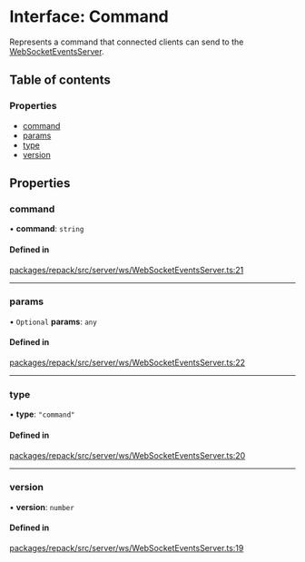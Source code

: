 # Interface: Command

Represents a command that connected clients can send to the [WebSocketEventsServer](../classes/WebSocketEventsServer.md).

## Table of contents

### Properties

- [command](./Command.md#command)
- [params](./Command.md#params)
- [type](./Command.md#type)
- [version](./Command.md#version)

## Properties

### command

• **command**: `string`

#### Defined in

[packages/repack/src/server/ws/WebSocketEventsServer.ts:21](https://github.com/callstack/repack/blob/a78f6b9/packages/repack/src/server/ws/WebSocketEventsServer.ts#L21)

___

### params

• `Optional` **params**: `any`

#### Defined in

[packages/repack/src/server/ws/WebSocketEventsServer.ts:22](https://github.com/callstack/repack/blob/a78f6b9/packages/repack/src/server/ws/WebSocketEventsServer.ts#L22)

___

### type

• **type**: ``"command"``

#### Defined in

[packages/repack/src/server/ws/WebSocketEventsServer.ts:20](https://github.com/callstack/repack/blob/a78f6b9/packages/repack/src/server/ws/WebSocketEventsServer.ts#L20)

___

### version

• **version**: `number`

#### Defined in

[packages/repack/src/server/ws/WebSocketEventsServer.ts:19](https://github.com/callstack/repack/blob/a78f6b9/packages/repack/src/server/ws/WebSocketEventsServer.ts#L19)
